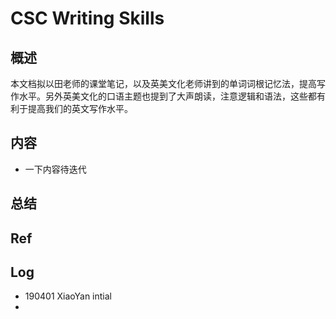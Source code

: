 # CSC Writing Skills

## 概述

本文档拟以田老师的课堂笔记，以及英美文化老师讲到的单词词根记忆法，提高写作水平。另外英美文化的口语主题也提到了大声朗读，注意逻辑和语法，这些都有利于提高我们的英文写作水平。

## 内容

-   一下内容待迭代



## 总结





## Ref



## Log

-   190401 XiaoYan intial
-   